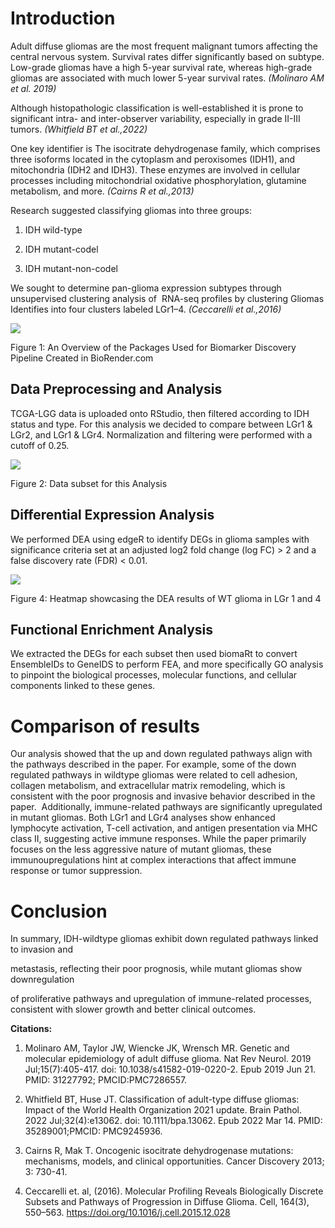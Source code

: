 # **Introduction**

Adult diffuse gliomas are the most frequent malignant tumors affecting the central nervous system. Survival rates differ significantly based on subtype. Low-grade gliomas have a high 5-year survival rate, whereas high-grade gliomas are associated with much lower 5-year survival rates. _(Molinaro AM et al. 2019)_

Although histopathologic classification is well-established it is prone to significant intra- and inter-observer variability, especially in grade II-III tumors. _(Whitfield BT et al.,2022)_ 

One key identifier is The isocitrate dehydrogenase family, which comprises three isoforms located in the cytoplasm and peroxisomes (IDH1), and mitochondria (IDH2 and IDH3). These enzymes are involved in cellular processes including mitochondrial oxidative phosphorylation, glutamine metabolism, and more. _(Cairns R et al.,2013)_

Research suggested classifying gliomas into three groups: 

1. IDH wild-type

2. IDH mutant-codel

3. IDH mutant-non-codel

We sought to determine pan-glioma expression subtypes through unsupervised clustering analysis of  RNA-seq profiles by clustering Gliomas Identifies into four clusters labeled LGr1–4. _(Ceccarelli et al.,2016)_

****![](https://lh7-rt.googleusercontent.com/docsz/AD_4nXcd4r5ukJjy-WqjyeXdn_iws4mSBVhG9tQE-WJOF_2n3v7M7MONO_M2wQdzAGRYRv5DFMsMNpW8TAj87Oc78DG5JpsalGsMezikPhKmhR6zQe0Syf9n48jeB9ZHbAgnHCxkhqpKhjLfQ_IUahu23jVQMtK4?key=AgyQUxUvRaYsce19bm41Iw)****

Figure 1: An Overview of the Packages Used for Biomarker Discovery Pipeline Created in BioRender.com

## **Data Preprocessing and Analysis**

TCGA-LGG data is uploaded onto RStudio, then filtered according to IDH status and type. For this analysis we decided to compare between LGr1 & LGr2, and LGr1 & LGr4. Normalization and filtering were performed with a cutoff of 0.25.

![](https://lh7-rt.googleusercontent.com/docsz/AD_4nXeu7Ot6HEVSKTVcFBgfk4uU3Loag7xyqQ6QmxZaBVRiSQNR6Rv0hRkDjoXjIaR8cVgAc2clWsP7fZ1-B3G7PMHA-9ErYFjFVTGmr3DRLU_sVqDtLEnFWITLgM8fLYgveRZd410OjQILhsqgAgt-EfxkRUo?key=AgyQUxUvRaYsce19bm41Iw)

Figure 2: Data subset for this Analysis

## **Differential Expression Analysis**

We performed DEA using edgeR to identify DEGs in glioma samples with significance criteria set at an adjusted log2 fold change (log FC) > 2 and a false discovery rate (FDR) < 0.01.

![](https://lh7-rt.googleusercontent.com/docsz/AD_4nXfKlK8AYdpmw1iZDPqmwCz2kBTOMDALFTeufIgJzyQ8B3l5zGKpZgSoI3DGMY3M2ce9_rUUg4f7R3UVsEuzTzE1VUUrfWMUyNKtcI2LfzKR3V9oo22cBwDrB-bK3zw_xpSPSoAjmbhy7W5_BbyLa-QaA56o?key=AgyQUxUvRaYsce19bm41Iw)

Figure 4: Heatmap showcasing the DEA results of WT glioma in LGr 1 and 4

<!--StartFragment-->

## **Functional Enrichment Analysis**

We extracted the DEGs for each subset then used biomaRt to convert EnsembleIDs to GeneIDS to perform FEA, and more specifically GO analysis to pinpoint the biological processes, molecular functions, and cellular components linked to these genes.


# **Comparison of results**

Our analysis showed that the up and down regulated pathways align with the pathways described in the paper. For example, some of the down regulated pathways in wildtype gliomas were related to cell adhesion, collagen metabolism, and extracellular matrix remodeling, which is consistent with the poor prognosis and invasive behavior described in the paper. 
Additionally, immune-related pathways are significantly upregulated in mutant gliomas. Both LGr1 and LGr4 analyses show enhanced lymphocyte activation, T-cell activation, and antigen presentation via MHC class II, suggesting active immune responses. While the paper primarily focuses on the less aggressive nature of mutant gliomas, these immunoupregulations hint at complex interactions that affect immune response or tumor suppression.


# **Conclusion**

In summary, IDH-wildtype gliomas exhibit down regulated pathways linked to invasion and

metastasis, reflecting their poor prognosis, while mutant gliomas show downregulation

of proliferative pathways and upregulation of immune-related processes, consistent with slower growth and better clinical outcomes.

**Citations:**

1. Molinaro AM, Taylor JW, Wiencke JK, Wrensch MR. Genetic and molecular epidemiology of adult diffuse glioma. Nat Rev Neurol. 2019 Jul;15(7):405-417. doi: 10.1038/s41582-019-0220-2. Epub 2019 Jun 21. PMID: 31227792; PMCID:PMC7286557.

2. Whitfield BT, Huse JT. Classification of adult-type diffuse gliomas: Impact of the World Health Organization 2021 update. Brain Pathol. 2022 Jul;32(4):e13062. doi: 10.1111/bpa.13062. Epub 2022 Mar 14. PMID: 35289001;PMCID: PMC9245936.

3. Cairns R, Mak T. Oncogenic isocitrate dehydrogenase mutations: mechanisms, models, and clinical opportunities. Cancer Discovery 2013; 3: 730-41.

4. Ceccarelli et. al, (2016). Molecular Profiling Reveals Biologically Discrete Subsets and Pathways of Progression in Diffuse Glioma. Cell, 164(3), 550–563. <https://doi.org/10.1016/j.cell.2015.12.028>


<!--EndFragment-->
